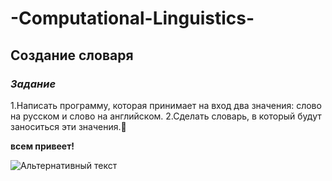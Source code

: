 # -Computational-Linguistics-
## Создание словаря


### *Задание*
1.Написать программу, которая принимает на вход два значения: слово на русском и слово на английском. 
2.Сделать словарь, в который будут заноситься эти значения.

**всем привеет!**



![Альтернативный текст](https://i.pinimg.com/736x/c9/d6/bd/c9d6bdec9f55eb5e649138ce446aeacc.jpg)
